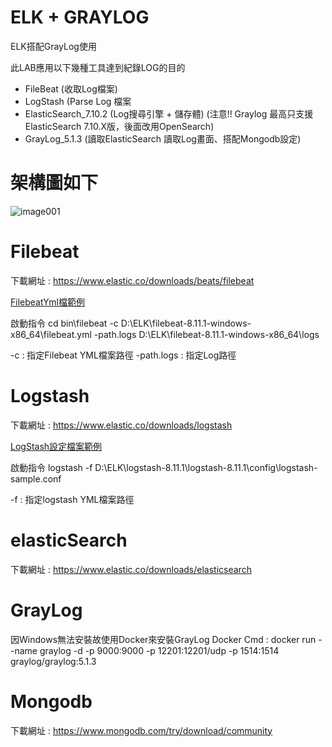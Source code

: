 # ELK + GRAYLOG

ELK搭配GrayLog使用

此LAB應用以下幾種工具達到紀錄LOG的目的
- FileBeat (收取Log檔案)
- LogStash (Parse Log 檔案
- ElasticSearch_7.10.2 (Log搜尋引擎 + 儲存體) (注意!! Graylog 最高只支援ElasticSearch 7.10.X版，後面改用OpenSearch)
- GrayLog_5.1.3 (讀取ElasticSearch 讀取Log畫面、搭配Mongodb設定)

# 架構圖如下
![image001](https://github.com/willson2021/ELK_GRAYLOG/assets/79440628/ac36d2cf-40ac-4281-be9f-cf0466b33b19)


# Filebeat 
下載網址 : https://www.elastic.co/downloads/beats/filebeat

[FilebeatYml檔範例](https://github.com/willson2021/ELK_GRAYLOG/blob/master/Filebeat/filebeat.yml)

啟動指令 cd bin\filebeat -c D:\ELK\filebeat-8.11.1-windows-x86_64\filebeat.yml -path.logs D:\ELK\filebeat-8.11.1-windows-x86_64\logs

-c : 指定Filebeat YML檔案路徑
-path.logs : 指定Log路徑

# Logstash
下載網址 : https://www.elastic.co/downloads/logstash

[LogStash設定檔案範例](https://github.com/willson2021/ELK_GRAYLOG/blob/master/LogStash/logstash-sample.conf)

啟動指令 logstash -f D:\ELK\logstash-8.11.1\logstash-8.11.1\config\logstash-sample.conf

-f : 指定logstash YML檔案路徑

# elasticSearch
下載網址 : https://www.elastic.co/downloads/elasticsearch

# GrayLog
因Windows無法安裝故使用Docker來安裝GrayLog
Docker Cmd : docker run --name graylog -d -p 9000:9000 -p 12201:12201/udp -p 1514:1514 graylog/graylog:5.1.3

# Mongodb
下載網址 : https://www.mongodb.com/try/download/community
